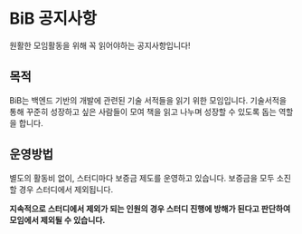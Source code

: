 # BiB 공지사항
원활한 모임활동을 위해 꼭 읽어야하는 공지사항입니다!

## 목적
BiB는 백엔드 기반의 개발에 관련된 기술 서적들을 읽기 위한 모임입니다.
기술서적을 통해 꾸준히 성장하고 싶은 사람들이 모여 책을 읽고 나누며 성장할 수 있도록 돕는 역할을 합니다.

## 운영방법
별도의 활동비 없이, 스터디마다 보증금 제도를 운영하고 있습니다. 
보증금을 모두 소진할 경우 스터디에서 제외됩니다.

**지속적으로 스터디에서 제외가 되는 인원의 경우 스터디 진행에 방해가 된다고 판단하여 모임에서 제외될 수 있습니다.**
